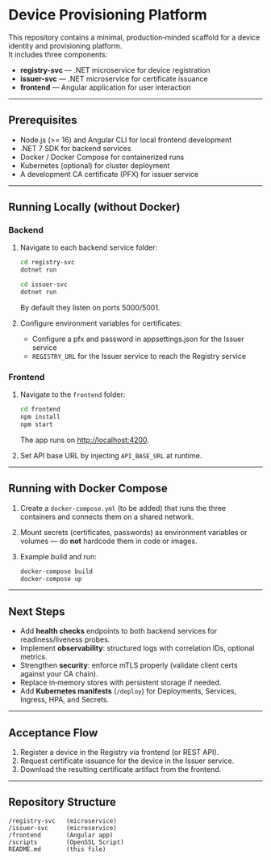 # Device Provisioning Platform

This repository contains a minimal, production‑minded scaffold for a device identity and provisioning platform.  
It includes three components:

- **registry-svc** — .NET microservice for device registration
- **issuer-svc** — .NET microservice for certificate issuance
- **frontend** — Angular application for user interaction

---

## Prerequisites

- Node.js (>= 16) and Angular CLI for local frontend development
- .NET 7 SDK for backend services
- Docker / Docker Compose for containerized runs
- Kubernetes (optional) for cluster deployment
- A development CA certificate (PFX) for issuer service

---

## Running Locally (without Docker)

### Backend
1. Navigate to each backend service folder:
   ```bash
   cd registry-svc
   dotnet run
   ```
   ```bash
   cd issuer-svc
   dotnet run
   ```
   By default they listen on ports 5000/5001.

2. Configure environment variables for certificates:
   -  Configure a pfx and password in appsettings.json for the Issuer service
   - `REGISTRY_URL` for the Issuer service to reach the Registry service

### Frontend
1. Navigate to the `frontend` folder:
   ```bash
   cd frontend
   npm install
   npm start
   ```
   The app runs on [http://localhost:4200](http://localhost:4200).

2. Set API base URL by injecting `API_BASE_URL` at runtime.

---

## Running with Docker Compose

1. Create a `docker-compose.yml` (to be added) that runs the three containers and connects them on a shared network.

2. Mount secrets (certificates, passwords) as environment variables or volumes — do **not** hardcode them in code or images.

3. Example build and run:
   ```bash
   docker-compose build
   docker-compose up
   ```

---

## Next Steps

- Add **health checks** endpoints to both backend services for readiness/liveness probes.
- Implement **observability**: structured logs with correlation IDs, optional metrics.
- Strengthen **security**: enforce mTLS properly (validate client certs against your CA chain).
- Replace in‑memory stores with persistent storage if needed.
- Add **Kubernetes manifests** (`/deploy`) for Deployments, Services, Ingress, HPA, and Secrets.

---

## Acceptance Flow

1. Register a device in the Registry via frontend (or REST API).
2. Request certificate issuance for the device in the Issuer service.
3. Download the resulting certificate artifact from the frontend.

---

## Repository Structure

```
/registry-svc   (microservice)
/issuer-svc     (microservice)
/frontend       (Angular app)
/scripts        (OpenSSL Script)
README.md       (this file)
```
